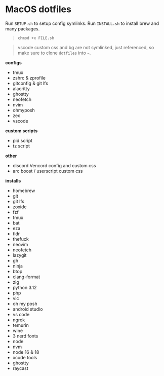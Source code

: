 # MacOS dotfiles

Run `SETUP.sh` to setup config symlinks.
Run `INSTALL.sh` to install brew and many packages.

> `chmod +x FILE.sh`

> vscode custom css and bg are not symlinked, just referenced, so make sure to clone `dotfiles` into `~`.

**configs**
- tmux
- zshrc & zprofile
- gitconfig & git lfs
- alacritty
- ghostty
- neofetch
- nvim
- ohmyposh
- zed
- vscode

**custom scripts**
- pid script
- tz script

**other**
- discord Vencord config and custom css
- arc boost / userscript custom css

**installs**
- homebrew
- git
- git lfs
- zoxide
- fzf
- tmux
- bat
- eza
- tldr
- thefuck
- neovim
- neofetch
- lazygit
- gh
- ninja
- btop
- clang-format
- zig
- python 3.12
- php
- vlc
- oh my posh
- android studio
- vs code
- ngrok
- temurin
- wine
- 3 nerd fonts
- node
- nvm
- node 16 & 18
- xcode tools
- ghostty
- raycast